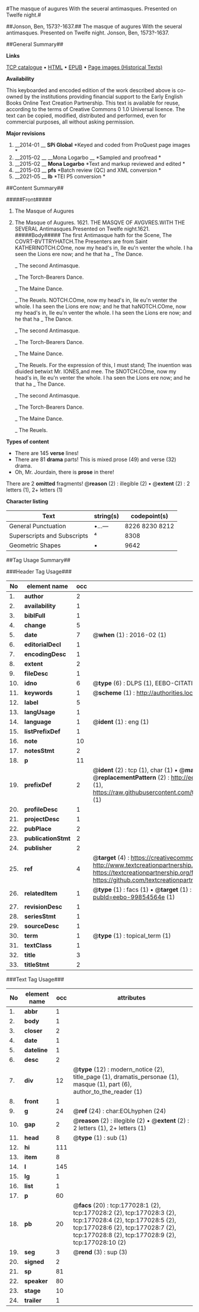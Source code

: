 #The masque of augures With the seueral antimasques. Presented on Twelfe night.#

##Jonson, Ben, 1573?-1637.##
The masque of augures With the seueral antimasques. Presented on Twelfe night.
Jonson, Ben, 1573?-1637.

##General Summary##

**Links**

[TCP catalogue](http://www.ota.ox.ac.uk/tcp/)  • 
[HTML](http://tei.it.ox.ac.uk/tcp/Texts-HTML/free/B14/B14288.html)  • 
[EPUB](http://tei.it.ox.ac.uk/tcp/Texts-EPUB/free/B14/B14288.epub) • 
[Page images (Historical Texts)](https://historicaltexts.jisc.ac.uk/eebo-99854564e)

**Availability**

This keyboarded and encoded edition of the work described above is co-owned by the
    institutions providing financial support to the Early English Books Online Text Creation
    Partnership. This text is available for reuse, according to the terms of  Creative Commons 0 1.0 Universal
    licence. The text can be copied, modified, distributed and performed, even for commercial
    purposes, all without asking permission.

**Major revisions**

1. __2014-01 __ __SPi Global__ *Keyed and coded from ProQuest page images *
1. __2015-02 __ __Mona Logarbo __ *Sampled and proofread *
1. __2015-02 __ __Mona Logarbo__ *Text and markup reviewed and edited *
1. __2015-03 __ __pfs__ *Batch review (QC) and XML conversion *
1. __2021-05 __ __lb__ *TEI P5 conversion *

##Content Summary##

#####Front#####

1. The Masque of Augures

1. The Masque of Augures. 1621.
THE MASQVE OF AVGVRES.WITH THE SEVERAL Antimasques.Presented on Twelfe night.1621.
#####Body#####
The first Antimasque hath for the Scene, The COVRT-BVTTRYHATCH.The Presenters are from Saint KATHERINOTCH.COme, now my head's in, Ile eu'n venter the whole. I ha seen the Lions ere now; and he that ha
    _ The Dance.

    _ The second Antimasque.

    _ The Torch-Bearers Dance.

    _ The Maine Dance.

    _ The Reuels.
NOTCH.COme, now my head's in, Ile eu'n venter the whole. I ha seen the Lions ere now; and he that haNOTCH.COme, now my head's in, Ile eu'n venter the whole. I ha seen the Lions ere now; and he that ha
    _ The Dance.

    _ The second Antimasque.

    _ The Torch-Bearers Dance.

    _ The Maine Dance.

    _ The Reuels.
For the expression of this, I must stand; The inuention was diuided betwixt Mr. IONES,and mee. The SNOTCH.COme, now my head's in, Ile eu'n venter the whole. I ha seen the Lions ere now; and he that ha
    _ The Dance.

    _ The second Antimasque.

    _ The Torch-Bearers Dance.

    _ The Maine Dance.

    _ The Reuels.

**Types of content**

  * There are 145 **verse** lines!
  * There are 81 **drama** parts! This is mixed prose (49) and verse (32) drama.
  * Oh, Mr. Jourdain, there is **prose** in there!

There are 2 **omitted** fragments! 
 @__reason__ (2) : illegible (2)  •  @__extent__ (2) : 2 letters (1), 2+ letters (1)

**Character listing**


|Text|string(s)|codepoint(s)|
|---|---|---|
|General Punctuation|•…—|8226 8230 8212|
|Superscripts             and Subscripts|⁴|8308|
|Geometric Shapes|▪|9642|

##Tag Usage Summary##

###Header Tag Usage###

|No|element name|occ|attributes|
|---|---|---|---|
|1.|__author__|2||
|2.|__availability__|1||
|3.|__biblFull__|1||
|4.|__change__|5||
|5.|__date__|7| @__when__ (1) : 2016-02 (1)|
|6.|__editorialDecl__|1||
|7.|__encodingDesc__|1||
|8.|__extent__|2||
|9.|__fileDesc__|1||
|10.|__idno__|6| @__type__ (6) : DLPS (1), EEBO-CITATION (1), VID (1), EEBO-PROQUEST (1), STC (2)|
|11.|__keywords__|1| @__scheme__ (1) : http://authorities.loc.gov/ (1)|
|12.|__label__|5||
|13.|__langUsage__|1||
|14.|__language__|1| @__ident__ (1) : eng (1)|
|15.|__listPrefixDef__|1||
|16.|__note__|10||
|17.|__notesStmt__|2||
|18.|__p__|11||
|19.|__prefixDef__|2| @__ident__ (2) : tcp (1), char (1)  •  @__matchPattern__ (2) : ([0-9\-]+):([0-9IVX]+) (1), (.+) (1)  •  @__replacementPattern__ (2) : http://eebo.chadwyck.com/downloadtiff?vid=$1&page=$2 (1), https://raw.githubusercontent.com/textcreationpartnership/Texts/master/tcpchars.xml#$1 (1)|
|20.|__profileDesc__|1||
|21.|__projectDesc__|1||
|22.|__pubPlace__|2||
|23.|__publicationStmt__|2||
|24.|__publisher__|2||
|25.|__ref__|4| @__target__ (4) : https://creativecommons.org/publicdomain/zero/1.0/ (1), http://www.textcreationpartnership.org/docs/. (1), https://textcreationpartnership.org/faq/#faq05 (1), https://github.com/textcreationpartnership (1)|
|26.|__relatedItem__|1| @__type__ (1) : facs (1)  •  @__target__ (1) : https://data.historicaltexts.jisc.ac.uk/view?pubId=eebo-99854564e (1)|
|27.|__revisionDesc__|1||
|28.|__seriesStmt__|1||
|29.|__sourceDesc__|1||
|30.|__term__|1| @__type__ (1) : topical_term (1)|
|31.|__textClass__|1||
|32.|__title__|3||
|33.|__titleStmt__|2||


###Text Tag Usage###

|No|element name|occ|attributes|
|---|---|---|---|
|1.|__abbr__|1||
|2.|__body__|1||
|3.|__closer__|2||
|4.|__date__|1||
|5.|__dateline__|1||
|6.|__desc__|2||
|7.|__div__|12| @__type__ (12) : modern_notice (2), title_page (1), dramatis_personae (1), masque (1), part (6), author_to_the_reader (1)|
|8.|__front__|1||
|9.|__g__|24| @__ref__ (24) : char:EOLhyphen (24)|
|10.|__gap__|2| @__reason__ (2) : illegible (2)  •  @__extent__ (2) : 2 letters (1), 2+ letters (1)|
|11.|__head__|8| @__type__ (1) : sub (1)|
|12.|__hi__|111||
|13.|__item__|8||
|14.|__l__|145||
|15.|__lg__|1||
|16.|__list__|1||
|17.|__p__|60||
|18.|__pb__|20| @__facs__ (20) : tcp:177028:1 (2), tcp:177028:2 (2), tcp:177028:3 (2), tcp:177028:4 (2), tcp:177028:5 (2), tcp:177028:6 (2), tcp:177028:7 (2), tcp:177028:8 (2), tcp:177028:9 (2), tcp:177028:10 (2)|
|19.|__seg__|3| @__rend__ (3) : sup (3)|
|20.|__signed__|2||
|21.|__sp__|81||
|22.|__speaker__|80||
|23.|__stage__|10||
|24.|__trailer__|1||
